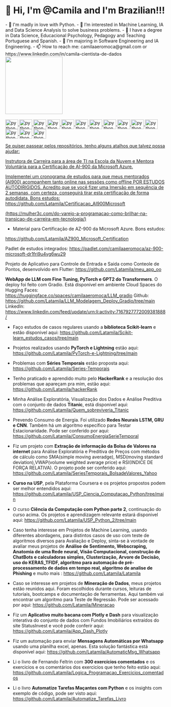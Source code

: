 <h1>👋 Hi, I'm @Camila and I'm Brazilian!!!  </h1>
- 💞️ I'm madly in love with Python.
- 👀 I’m interested in Machine Learning, IA and Data Science Analysis to solve business problems.
- 🌱 I have a degree in Data Science, Educacional Psychology, Pedagogy and Teaching Portuguese and Spanish.
- 💞️ I’m majoring in Software Engineering and IA Engineering.
- 📫 How to reach me: camilaaeromoca@gmail.com or  https://www.linkedin.com/in/camila-cientista-de-dados



<!---
Latamila/Latamila is a ✨ special ✨ repository because its `README.md` (this file) appears on your GitHub profile.
You can click the Preview link to take a look at your changes.
--->
<div>
   <a href="https://github.com/latamila">
   <img height='180em' src="https://github-readme-stats.vercel.app/api?username=latamila&theme=nightowl&show_icons=true">
</div>
<div style="display: inline_block"><br>
    <img align='center' alt='python' height='30' width='40' src="https://cdn.jsdelivr.net/gh/devicons/devicon/icons/python/python-original-wordmark.svg""/>
    <img align='center' alt='python' height='30' width='40'  src="https://cdn.jsdelivr.net/gh/devicons/devicon/icons/html5/html5-original-wordmark.svg" />
    <img align='center' alt='python' height='30' width='40' src="https://cdn.jsdelivr.net/gh/devicons/devicon/icons/css3/css3-original-wordmark.svg" />
    <img align='center' alt='python' height='30' width='40'  src="https://cdn.jsdelivr.net/gh/devicons/devicon/icons/javascript/javascript-original.svg" />
    <img align='center' alt='python' height='30' width='40' src="https://cdn.jsdelivr.net/gh/devicons/devicon/icons/postgresql/postgresql-original-wordmark.svg" />
    <img align='center' alt='python' height='30' width='40'  src="https://cdn.jsdelivr.net/gh/devicons/devicon/icons/google/google-original.svg" />
    <img align='center' alt='python' height='30' width='40' src="https://cdn.jsdelivr.net/gh/devicons/devicon/icons/googlecloud/googlecloud-original.svg" />
    <img align='center' alt='python' height='30' width='40' src="https://cdn.jsdelivr.net/gh/devicons/devicon/icons/docker/docker-original-wordmark.svg" />
   <img align='center' alt='python' height='30' width='40'  src="https://cdn.jsdelivr.net/gh/devicons/devicon/icons/jupyter/jupyter-original-wordmark.svg" />
   <img align='center' alt='python' height='30' width='40'src="https://cdn.jsdelivr.net/gh/devicons/devicon/icons/visualstudio/visualstudio-plain.svg" />
   <img align='center' alt='python' height='30' width='40' src="https://cdn.jsdelivr.net/gh/devicons/devicon/icons/github/github-original.svg" />
   <img align='center' alt='python' height='30' width='40' src="https://cdn.jsdelivr.net/gh/devicons/devicon/icons/linux/linux-original.svg" />
   <img align='center' alt='python' height='30' width='40'src="https://cdn.jsdelivr.net/gh/devicons/devicon/icons/mysql/mysql-original-wordmark.svg" />
   <img align='center' alt='python' height='30' width='40' src="https://cdn.jsdelivr.net/gh/devicons/devicon/icons/slack/slack-original.svg" />
          




          
          
Se quiser passear pelos repositórios, tenho alguns atalhos que talvez possa ajudar:

Instrutora de Carreira para a área de TI na Escola da Nuvem e Mentora Voluntária para a Certificação de AI-900 da Microsoft Azure. 

Implementei um cronograma de estudos para que meus mentorados (AI900) acompanhem tanto online nas sessões como offline POR ESTUDOS AUTODIRIGIDOS. Acredito que se você fizer uma Imersão em sequência de 2 semanas, com certeza, conseguirá tirar esta certificação de forma autodidata. Bons estudos:
https://github.com/Latamila/Certificacao_AI900Microsoft

[(https://mulher3c.com/do-varejo-a-programacao-como-brilhar-na-transicao-de-carreira-em-tecnologia/)](https://mulher3c.com/do-varejo-a-programacao-como-brilhar-na-transicao-de-carreira-em-tecnologia/)

* Material para Certificação de AZ-900 da Microsoft Azure. Bons estudos:

https://github.com/Latamila/AZ900_Microsoft_Certification

Padlet de estudos integrados: https://padlet.com/camilaaeromoca/az-900-microsoft-dr1fri9u4vg6wu29

Projeto de Aplicativo para Controle de Entrada e Saida como Conteole de Pontos, desenvolvido em Flutter:
https://github.com/Latamila/meu_app_oo

**WebApp de LLM com Fine Tuning, PyTorch e GPT2 do Transformers**. O deploy foi feito com Gradio. Está disponível em ambiente Cloud Spaces do Hugging Faces:
https://huggingface.co/spaces/camilaaeromoca/LLM_gradio
Github:
https://github.com/Latamila/LLM_Modelagem_Deploy_Gradio/tree/main
LinkedIn:
https://www.linkedin.com/feed/update/urn:li:activity:7167927772009381888/

* Faço estudos de casos regulares usando a **biblioteca Scikit-learn** e estão disponivel aqui: https://github.com/Latamila/Scikit-learn_estudos_casos/tree/main
  
* Projetos realizados usando **PyTorch e Lightning** estão aqui: https://github.com/Latamila/PyTorch-e-Lightning/tree/main
  

* Problemas com **Séries Temporais** estão proposta aqui: https://github.com/Latamila/Series-Temporais

* Tenho praticado e aprendido muito pelo **HackerRank** e a resolução dos problemas que apareçam pra mim, estão aqui: https://github.com/Latamila/hackerRank

* Minha Análise Exploratória, Visualização dos Dados e Análise Preditiva com o conjunto de dados **Titanic**, está disponível aqui: https://github.com/Latamila/Quem_sobreviveria_Titanic

* Prevendo Consumo de Energia. Foi utilizado **Redes Neurais LSTM, GRU e CNN**. Também há um algoritmo específico para Testar Estacionaridade. Pode ser conferido por aqui: https://github.com/Latamila/ConsumoEnergiaSerieTemporal

*  Fiz um projeto com **Extração de informação da Bolsa de Valores na internet** para Análise Exploratória e Preditiva de Preços com métodos de cálculo como SMA(simple moving averadge), MSD(moving standard deviation),VWAP(volume weighted average price) e RSI(INDICE DE FORÇA RELATIVA). O projeto pode ser conferido aqui: https://github.com/Latamila/SeriesTemporais_BolsadeValores_Yahoo

* **Curso na USP**, pela Plataforma Coursera e os projetos propostos podem ser melhor entendidos aqui: https://github.com/Latamila/USP_Ciencia_Computacao_Python/tree/main

* O curso **Ciência da Computação com Python parte 2**, continuação do curso acima. Os projetos e aprendizagem relevante estará disponivel aqui: https://github.com/Latamila/USP_Python_2/tree/main

* Caso tenha interesse em Projetos de Machine Learning, usando diferentes abordagens, para distintos casos de uso com teste de algoritmos diversos para Avaliação e Deploy, sinta-se à vontade de avaliar meus projetos de **Análise de Sentimento, Webscraping, Anatomia de uma Rede neural, Visão Computacional, construção de ChatBots e calculadoras simples, Clusterização, Arvore de Decisão, uso do KERAS_TFIDF, algoritmo para automação de pré-processamento de dados em tempo real, algoritmo de analise de Phishing** e muito mais : https://github.com/Latamila/Latamila

* Caso se interesse em projetos de **Mineração de Dados**, meus projetos estão reunidos aqui. Foram escolhidos durante cursos, leituras de tutoriais, bootcamps e documentação de ferramentas. Aqui também vai encontrar um algoritmo para Teste de Regressão. Pode ser acessado por aqui: https://github.com/Latamila/Mineracao

* Fiz um **Aplicativo muito bacana com Plotly e Dash** para visualização interativa do conjunto de dados com Fundos Imobiliários extraídos do site StatusInvest e você pode conferir aqui: https://github.com/Latamila/App_Dash_Plotly

* Fiz um automação para enviar **Mensagens Automáticas por Whatsapp** usando uma planilha excel, apenas. Esta solução fantástica está disponível aqui: https://github.com/Latamila/AutomaticMsg_Whatsapp

* Li o livro de Fernando Feltrin com **300 exercícios comentados** e os exercicios e os comentários dos exercicios que tenho feito estão aqui:  https://github.com/Latamila/Logica_Programacao_Exercicios_comentados

* Li o livro **Automatize Tarefas Maçantes com Python** e os insights com exemplo de código, pode ser visto aqui: https://github.com/Latamila/Automatize_Tarefas_Livro
